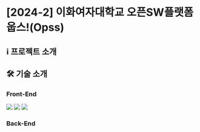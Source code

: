 # [2024-2] 이화여자대학교 오픈SW플랫폼 웁스!(Opss) 

## ℹ️ 프로젝트 소개

## 🛠️ 기술 소개

### Front-End
<img src="https://img.shields.io/badge/HTML-%23E34F26?style=flat&logo=HTML5&logoColor=white"> <img src="https://img.shields.io/badge/CSS-%231572B6?style=flat&logo=CSS3&logoColor=white"> <img src="https://img.shields.io/badge/Javascript-%23F7DF1E?style=flat&logo=Javascript&logoColor=white">

### Back-End
